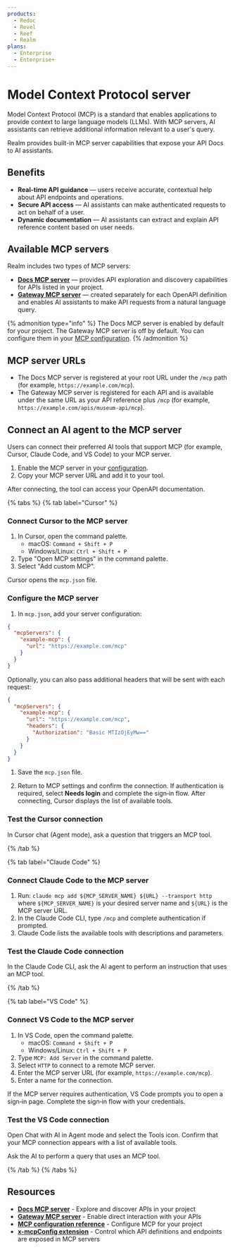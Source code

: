 ```yaml
---
products:
  - Redoc
  - Revel
  - Reef
  - Realm
plans:
  - Enterprise
  - Enterprise+
---
```


# Model Context Protocol server

Model Context Protocol (MCP) is a standard that enables applications to provide context to large language models (LLMs).
With MCP servers, AI assistants can retrieve additional information relevant to a user's query.

Realm provides built-in MCP server capabilities that expose your API Docs to AI assistants.

## Benefits

- **Real-time API guidance** — users receive accurate, contextual help about API endpoints and operations.
- **Secure API access** — AI assistants can make authenticated requests to act on behalf of a user.
- **Dynamic documentation** — AI assistants can extract and explain API reference content based on user needs.

## Available MCP servers

Realm includes two types of MCP servers:

- **[Docs MCP server](./docs-mcp.md)** — provides API exploration and discovery capabilities for APIs listed in your project.
- **[Gateway MCP server](./gateway-mcp.md)** — created separately for each OpenAPI definition and enables AI assistants to make API requests from a natural language query.

{% admonition type="info" %}
The Docs MCP server is enabled by default for your project. The Gateway MCP server is off by default.
You can configure them in your [MCP configuration](../../config/mcp.md).
{% /admonition %}

## MCP server URLs

- The Docs MCP server is registered at your root URL under the `/mcp` path (for example, `https://example.com/mcp`).
- The Gateway MCP server is registered for each API and is available under the same URL as your API reference plus `/mcp` (for example, `https://example.com/apis/museum-api/mcp`).

## Connect an AI agent to the MCP server

Users can connect their preferred AI tools that support MCP (for example, Cursor, Claude Code, and VS Code) to your MCP server.

1. Enable the MCP server in your [configuration](../../config/mcp.md).
2. Copy your MCP server URL and add it to your tool.

After connecting, the tool can access your OpenAPI documentation.

{% tabs %}
  {% tab label="Cursor" %}

### Connect Cursor to the MCP server

1. In Cursor, open the command palette.
   - macOS: `Command + Shift + P`
   - Windows/Linux: `Ctrl + Shift + P`
1. Type "Open MCP settings" in the command palette.
1. Select "Add custom MCP".

Cursor opens the `mcp.json` file.

### Configure the MCP server

1. In `mcp.json`, add your server configuration:
```json
{
  "mcpServers": {
    "example-mcp": {
      "url": "https://example.com/mcp"
    }
  }
}
```

Optionally, you can also pass additional headers that will be sent with each request:

```json
{
  "mcpServers": {
    "example-mcp": {
      "url": "https://example.com/mcp",
      "headers": {
        "Authorization": "Basic MTIzOjEyMw=="
      }
    }
  }
}
```

1. Save the `mcp.json` file.

1. Return to MCP settings and confirm the connection.
   If authentication is required, select **Needs login** and complete the sign‑in flow.
   After connecting, Cursor displays the list of available tools.

### Test the Cursor connection

In Cursor chat (Agent mode), ask a question that triggers an MCP tool.

  {% /tab %}

  {% tab label="Claude Code" %}

### Connect Claude Code to the MCP server

1. Run: `claude mcp add ${MCP_SERVER_NAME} ${URL} --transport http` where `${MCP_SERVER_NAME}` is your desired server name and `${URL}` is the MCP server URL.
1. In the Claude Code CLI, type `/mcp` and complete authentication if prompted.
1. Claude Code lists the available tools with descriptions and parameters.

### Test the Claude Code connection

In the Claude Code CLI, ask the AI agent to perform an instruction that uses an MCP tool.

  {% /tab %}

   {% tab label="VS Code" %}

### Connect VS Code to the MCP server

1. In VS Code, open the command palette.
   - macOS: `Command + Shift + P`
   - Windows/Linux: `Ctrl + Shift + P`
2. Type `MCP: Add Server` in the command palette.
3. Select `HTTP` to connect to a remote MCP server.
4. Enter the MCP server URL (for example, `https://example.com/mcp`).
5. Enter a name for the connection.

If the MCP server requires authentication, VS Code prompts you to open a sign‑in page.
Complete the sign‑in flow with your credentials.

### Test the VS Code connection

Open Chat with AI in Agent mode and select the Tools icon.
Confirm that your MCP connection appears with a list of available tools.

Ask the AI to perform a query that uses an MCP tool.

  {% /tab %}
{% /tabs %}

## Resources

- **[Docs MCP server](./docs-mcp.md)** - Explore and discover APIs in your project
- **[Gateway MCP server](./gateway-mcp.md)** - Enable direct interaction with your APIs
- **[MCP configuration reference](../../config/mcp.md)** - Configure MCP for your project
- **[x-mcpConfig extension](../../content/api-docs/openapi-extensions/x-mcp-config.md)** - Control which API definitions and endpoints are exposed in MCP servers